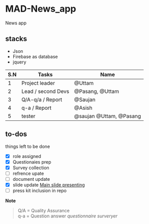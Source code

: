 # MAD-News_app
News app

## stacks
  - Json 
  - Firebase as database
  - jquery
 

S.N | Tasks | Name|
--- | --- | ---
1   | Project leader| @Uttam |
2   | Lead / second Devs| @Pasang, @Uttam|
3   | Q/A-q/a / Report | @Saujan |
4   | q-a / Report  | @Asish |
5   |  tester | @saujan @Uttam, @Pasang|

## to-dos
  things left to be done
  - [x] role assigned
  - [x] Questionaies prep
  - [x] Survey collection
  - [ ] refrence upate
  - [ ] document update
  - [x] slide update [Main slide presenting](http:https://docs.google.com/presentation/d/1Bq3mcm6QS_wzo5sA6MZyKBJqGgzsG1wOmSVGwbXbZ74/edit#slide=id.p "Slide")
  - [ ] press kit inclusion in repo

**Note**
 > Q/A = Quality Assurance\
 > q-a = Question answer *questionnaire* *surveryer*
